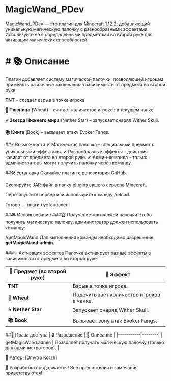 # MagicWand_PDev
MagicWand_PDev — это плагин для Minecraft 1.12.2, добавляющий уникальную магическую палочку с разнообразными эффектами. Используйте её с определёнными предметами во второй руке для активации магических способностей.

# # 📚 Описание
Плагин добавляет систему магической палочки, позволяющей игрокам применять различные заклинания в зависимости от предмета во второй руке:

**TNT** – создаёт взрыв в точке игрока.

**🌾 Пшеница** (Wheat) – считает количество игроков в текущем чанке.

**⭐ Звезда Нижнего мира** (Nether Star) – запускает снаряд Wither Skull.

**📚 Книга** (Book) – вызывает атаку Evoker Fangs.

##⚡ Возможности
✔ Магическая палочка – специальный предмет с уникальными эффектами.
✔ Разнообразные эффекты – действия зависят от предмета во второй руке.
✔ Админ-команда – только администраторы могут получить палочку через команду.

##🛠 Установка
Скачайте плагин с репозитория GitHub.

Скопируйте JAR-файл в папку plugins вашего сервера Minecraft.

Перезапустите сервер или используйте команду /reload.

Готово — плагин установлен!

##🎮 Использование
###🏆 Получение магической палочки
Чтобы получить магическую палочку, администратор должен использовать команду:

/getMagicWand
Для выполнения команды необходимо разрешение **getMagicWand.admin**.

###✨ Активация эффектов
Палочка активирует разные эффекты в зависимости от предмета во второй руке:

| 🎢 Предмет (во второй руке) | 🎉 Эффект |
|-----------------|--------------------------------|
| **TNT** | Взрыв в точке игрока.         |
| **🌾 Wheat** | Подсчитывает количество игроков в чанке. |
| **⭐ Nether Star** | Запускает снаряд Wither Skull. |
| **📚 Book** | Вызывает зону атак Evoker Fangs. |

##🔑 Права доступа
| 🔒 Разрешение | 📌 Описание |
|-----------|--------|
| getMagicWand.admin | Позволяет получать магическую палочку (только для администраторов). |

📌 Автор: [Dmytro Korzh]

🚀 Разработка продолжается! Все предложения и замечания приветствуются!

